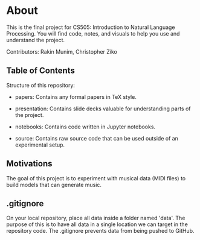 # About
This is the final project for CS505: Introduction to Natural Language Processing. You will find code, notes, and visuals to help you use and understand the project.

Contributors: Rakin Munim, Christopher Ziko

## Table of Contents 

Structure of this repository:

- papers: Contains any formal papers in TeX style.
  
- presentation: Contains slide decks valuable for understanding parts of the project.
  
- notebooks: Contains code written in Jupyter notebooks.
  
- source: Contains raw source code that can be used outside of an experimental setup.

## Motivations 
The goal of this project is to experiment with musical data (MIDI files) to build models that can generate music.

## .gitignore 
On your local repository, place all data inside a folder named 'data'. The purpose of this is to have all data in a single location we can target in the repository code. The .gitignore prevents data from being pushed to GitHub.
